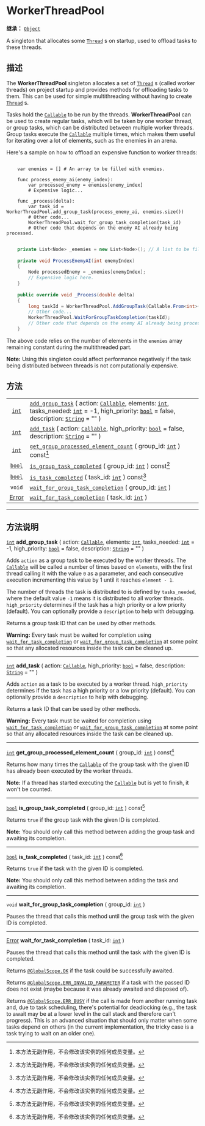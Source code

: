 <!-- ⚠ 请勿编辑本文件 ⚠ -->
<!-- 本文档使用脚本从 WeDot 引擎源码仓库生成。 -->
<!-- 生成脚本：https://github.com/WeDot-Engine/WeDot/tree/4.3/doc/tools/make_md.py； -->
<!-- 原文件：https://github.com/WeDot-Engine/WeDot/tree/4.3/doc/classes/WorkerThreadPool.xml。 -->

<div id="_class_workerthreadpool"></div>

# WorkerThreadPool

**继承：** [`Object`](class_object.md)

A singleton that allocates some [`Thread`](class_thread.md) s on startup, used to offload tasks to these threads.

## 描述

The **WorkerThreadPool** singleton allocates a set of [`Thread`](class_thread.md) s (called worker threads) on project startup and provides methods for offloading tasks to them. This can be used for simple multithreading without having to create [`Thread`](class_thread.md) s.

Tasks hold the [`Callable`](class_callable.md) to be run by the threads. **WorkerThreadPool** can be used to create regular tasks, which will be taken by one worker thread, or group tasks, which can be distributed between multiple worker threads. Group tasks execute the [`Callable`](class_callable.md) multiple times, which makes them useful for iterating over a lot of elements, such as the enemies in an arena.

Here's a sample on how to offload an expensive function to worker threads:



```gdscript

    var enemies = [] # An array to be filled with enemies.
    
    func process_enemy_ai(enemy_index):
        var processed_enemy = enemies[enemy_index]
        # Expensive logic...
    
    func _process(delta):
        var task_id = WorkerThreadPool.add_group_task(process_enemy_ai, enemies.size())
        # Other code...
        WorkerThreadPool.wait_for_group_task_completion(task_id)
        # Other code that depends on the enemy AI already being processed.
```

```csharp

    private List<Node> _enemies = new List<Node>(); // A list to be filled with enemies.
    
    private void ProcessEnemyAI(int enemyIndex)
    {
        Node processedEnemy = _enemies[enemyIndex];
        // Expensive logic here.
    }
    
    public override void _Process(double delta)
    {
        long taskId = WorkerThreadPool.AddGroupTask(Callable.From<int>(ProcessEnemyAI), _enemies.Count);
        // Other code...
        WorkerThreadPool.WaitForGroupTaskCompletion(taskId);
        // Other code that depends on the enemy AI already being processed.
    }
```



The above code relies on the number of elements in the `enemies` array remaining constant during the multithreaded part.

 **Note:** Using this singleton could affect performance negatively if the task being distributed between threads is not computationally expensive.





## 方法

|||
|:-:|:--|
| [`int`](class_int.md)             | [`add_group_task`](class_workerthreadpoolmd#class_workerthreadpool_method_add_group_task) ( action: [`Callable`](class_callable.md), elements: [`int`](class_int.md), tasks_needed: [`int`](class_int.md) = -1, high_priority: [`bool`](class_bool.md) = false, description: [`String`](class_string.md) = "" ) |
| [`int`](class_int.md)             | [`add_task`](class_workerthreadpoolmd#class_workerthreadpool_method_add_task) ( action: [`Callable`](class_callable.md), high_priority: [`bool`](class_bool.md) = false, description: [`String`](class_string.md) = "" )                                                                                        |
| [`int`](class_int.md)             | [`get_group_processed_element_count`](class_workerthreadpoolmd#class_workerthreadpool_method_get_group_processed_element_count) ( group_id: [`int`](class_int.md) ) const[^const]                                                                                                                               |
| [`bool`](class_bool.md)           | [`is_group_task_completed`](class_workerthreadpoolmd#class_workerthreadpool_method_is_group_task_completed) ( group_id: [`int`](class_int.md) ) const[^const]                                                                                                                                                   |
| [`bool`](class_bool.md)           | [`is_task_completed`](class_workerthreadpoolmd#class_workerthreadpool_method_is_task_completed) ( task_id: [`int`](class_int.md) ) const[^const]                                                                                                                                                                |
| `void`                            | [`wait_for_group_task_completion`](class_workerthreadpoolmd#class_workerthreadpool_method_wait_for_group_task_completion) ( group_id: [`int`](class_int.md) )                                                                                                                                                   |
| [Error](#enum_@globalscope_error) | [`wait_for_task_completion`](class_workerthreadpoolmd#class_workerthreadpool_method_wait_for_task_completion) ( task_id: [`int`](class_int.md) )                                                                                                                                                                |

<!-- rst-class:: classref-section-separator -->

---

## 方法说明

<div id="_class_workerthreadpool_method_add_group_task"></div>

[`int`](class_int.md) **add_group_task** ( action: [`Callable`](class_callable.md), elements: [`int`](class_int.md), tasks_needed: [`int`](class_int.md) = -1, high_priority: [`bool`](class_bool.md) = false, description: [`String`](class_string.md) = "" )<div id="class_workerthreadpool_method_add_group_task"></div>

Adds `action` as a group task to be executed by the worker threads. The [`Callable`](class_callable.md) will be called a number of times based on `elements`, with the first thread calling it with the value `0` as a parameter, and each consecutive execution incrementing this value by 1 until it reaches `element - 1`.

The number of threads the task is distributed to is defined by `tasks_needed`, where the default value `-1` means it is distributed to all worker threads. `high_priority` determines if the task has a high priority or a low priority (default). You can optionally provide a `description` to help with debugging.

Returns a group task ID that can be used by other methods.

 **Warning:** Every task must be waited for completion using [`wait_for_task_completion`](#class_workerthreadpool_method_wait_for_task_completion) or [`wait_for_group_task_completion`](#class_workerthreadpool_method_wait_for_group_task_completion) at some point so that any allocated resources inside the task can be cleaned up.

<!-- rst-class:: classref-item-separator -->

---

<div id="_class_workerthreadpool_method_add_task"></div>

[`int`](class_int.md) **add_task** ( action: [`Callable`](class_callable.md), high_priority: [`bool`](class_bool.md) = false, description: [`String`](class_string.md) = "" )<div id="class_workerthreadpool_method_add_task"></div>

Adds `action` as a task to be executed by a worker thread. `high_priority` determines if the task has a high priority or a low priority (default). You can optionally provide a `description` to help with debugging.

Returns a task ID that can be used by other methods.

 **Warning:** Every task must be waited for completion using [`wait_for_task_completion`](#class_workerthreadpool_method_wait_for_task_completion) or [`wait_for_group_task_completion`](#class_workerthreadpool_method_wait_for_group_task_completion) at some point so that any allocated resources inside the task can be cleaned up.

<!-- rst-class:: classref-item-separator -->

---

<div id="_class_workerthreadpool_method_get_group_processed_element_count"></div>

[`int`](class_int.md) **get_group_processed_element_count** ( group_id: [`int`](class_int.md) ) const[^const]<div id="class_workerthreadpool_method_get_group_processed_element_count"></div>

Returns how many times the [`Callable`](class_callable.md) of the group task with the given ID has already been executed by the worker threads.

 **Note:** If a thread has started executing the [`Callable`](class_callable.md) but is yet to finish, it won't be counted.

<!-- rst-class:: classref-item-separator -->

---

<div id="_class_workerthreadpool_method_is_group_task_completed"></div>

[`bool`](class_bool.md) **is_group_task_completed** ( group_id: [`int`](class_int.md) ) const[^const]<div id="class_workerthreadpool_method_is_group_task_completed"></div>

Returns `true` if the group task with the given ID is completed.

 **Note:** You should only call this method between adding the group task and awaiting its completion.

<!-- rst-class:: classref-item-separator -->

---

<div id="_class_workerthreadpool_method_is_task_completed"></div>

[`bool`](class_bool.md) **is_task_completed** ( task_id: [`int`](class_int.md) ) const[^const]<div id="class_workerthreadpool_method_is_task_completed"></div>

Returns `true` if the task with the given ID is completed.

 **Note:** You should only call this method between adding the task and awaiting its completion.

<!-- rst-class:: classref-item-separator -->

---

<div id="_class_workerthreadpool_method_wait_for_group_task_completion"></div>

`void` **wait_for_group_task_completion** ( group_id: [`int`](class_int.md) )<div id="class_workerthreadpool_method_wait_for_group_task_completion"></div>

Pauses the thread that calls this method until the group task with the given ID is completed.

<!-- rst-class:: classref-item-separator -->

---

<div id="_class_workerthreadpool_method_wait_for_task_completion"></div>

[Error](#enum_@globalscope_error) **wait_for_task_completion** ( task_id: [`int`](class_int.md) )<div id="class_workerthreadpool_method_wait_for_task_completion"></div>

Pauses the thread that calls this method until the task with the given ID is completed.

Returns [`@GlobalScope.OK`](#class_@globalscope_constant_ok) if the task could be successfully awaited.

Returns [`@GlobalScope.ERR_INVALID_PARAMETER`](#class_@globalscope_constant_err_invalid_parameter) if a task with the passed ID does not exist (maybe because it was already awaited and disposed of).

Returns [`@GlobalScope.ERR_BUSY`](#class_@globalscope_constant_err_busy) if the call is made from another running task and, due to task scheduling, there's potential for deadlocking (e.g., the task to await may be at a lower level in the call stack and therefore can't progress). This is an advanced situation that should only matter when some tasks depend on others (in the current implementation, the tricky case is a task trying to wait on an older one).

[^virtual]: 本方法通常需要用户覆盖才能生效。
[^const]: 本方法无副作用，不会修改该实例的任何成员变量。
[^vararg]: 本方法除了能接受在此处描述的参数外，还能够继续接受任意数量的参数。
[^constructor]: 本方法用于构造某个类型。
[^static]: 调用本方法无需实例，可直接使用类名进行调用。
[^operator]: 本方法描述的是使用本类型作为左操作数的有效运算符。
[^bitfield]: 这个值是由下列位标志构成位掩码的整数。
[^void]: 无返回值。
